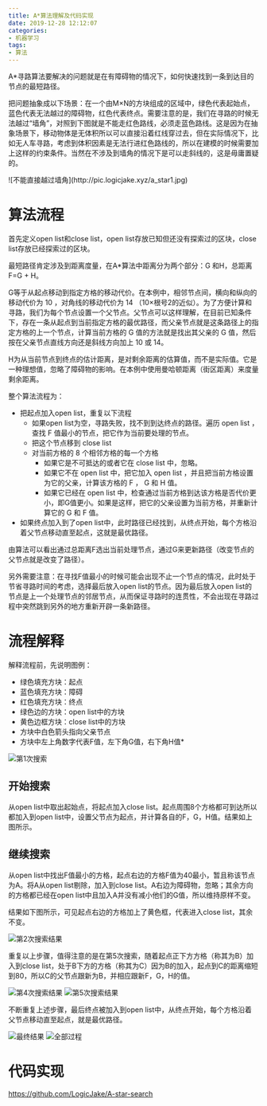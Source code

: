 ```yaml
---
title: A*算法理解及代码实现
date: 2019-12-28 12:12:07
categories: 
- 机器学习
tags:
- 算法
---
```

A*寻路算法要解决的问题就是在有障碍物的情况下，如何快速找到一条到达目的节点的最短路径。

把问题抽象成以下场景：在一个由M×N的方块组成的区域中，绿色代表起始点，蓝色代表无法越过的障碍物，红色代表终点。需要注意的是，我们在寻路的时候无法越过“墙角”，对照到下图就是不能走红色路线，必须走蓝色路线。这是因为在抽象场景下，移动物体是无体积所以可以直接沿着红线穿过去，但在实际情况下，比如无人车寻路，考虑到体积因素是无法行进红色路线的，所以在建模的时候需要加上这样的约束条件。当然在不涉及到墙角的情况下是可以走斜线的，这是毋庸置疑的。
<!-- more -->
<div style="margin: auto">![不能直接越过墙角](http://pic.logicjake.xyz/a_star1.jpg)</div>

# 算法流程
首先定义open list和close list，open list存放已知但还没有探索过的区块，close list存放已经探索过的区块。

最短路径肯定涉及到距离度量，在A*算法中距离分为两个部分：G 和H，总距离F=G + H。

G等于从起点移动到指定方格的移动代价。在本例中，相邻节点间，横向和纵向的移动代价为 10 ，对角线的移动代价为 14 （10×根号2的近似）。为了方便计算和寻路，我们为每个节点设置一个父节点。父节点可以这样理解，在目前已知条件下，存在一条从起点到当前指定方格的最优路径，而父亲节点就是这条路径上的指定方格的上一个节点，计算当前方格的 G 值的方法就是找出其父亲的 G 值，然后按在父亲节点直线方向还是斜线方向加上 10 或 14。

H为从当前节点到终点的估计距离，是对剩余距离的估算值，而不是实际值。它是一种理想值，忽略了障碍物的影响。在本例中使用曼哈顿距离（街区距离）来度量剩余距离。

整个算法流程为：
* 把起点加入open list，重复以下流程
  * 如果open list为空，寻路失败，找不到到达终点的路径。遍历 open list ，查找 F 值最小的节点，把它作为当前要处理的节点。
  * 把这个节点移到 close list
  * 对当前方格的 8 个相邻方格的每一个方格
    * 如果它是不可抵达的或者它在 close list 中，忽略。
    * 如果它不在 open list 中，把它加入 open list ，并且把当前方格设置为它的父亲，计算该方格的 F ， G 和 H 值。
    * 如果它已经在 open list 中，检查通过当前方格到达该方格是否代价更小，即G值更小。如果是这样，把它的父亲设置为当前方格，并重新计算它的 G 和 F 值。
* 如果终点加入到了open list中，此时路径已经找到，从终点开始，每个方格沿着父节点移动直至起点，这就是最优路径。

由算法可以看出通过总距离F选出当前处理节点，通过G来更新路径（改变节点的父节点就是改变了路径）。

另外需要注意：在寻找F值最小的时候可能会出现不止一个节点的情况，此时处于节省寻路时间的考虑，选择最后放入open list的节点。因为最后放入open list的节点是上一个处理节点的邻居节点，从而保证寻路时的连贯性，不会出现在寻路过程中突然跳到另外的地方重新开辟一条新路径。

# 流程解释
解释流程前，先说明图例：

* 绿色填充方块：起点
* 蓝色填充方块：障碍
* 红色填充方块：终点
* 绿色边的方块：open list中的方块
* 黄色边框方块：close list中的方块
* 方块中白色箭头指向父亲节点
* 方块中左上角数字代表F值，左下角G值，右下角H值*

![第1次搜索](http://pic.logicjake.xyz/a_star2.jpg)


## 开始搜索
从open list中取出起始点，将起点加入close list。起点周围8个方格都可到达所以都加入到open list中，设置父节点为起点，并计算各自的F，G，H值。结果如上图所示。

## 继续搜索
从open list中找出F值最小的方格，起点右边的方格F值为40最小，暂且称该节点为A。将A从open list剔除，加入到close list。A右边为障碍物，忽略；其余方向的方格都已经在open list中且加入A并没有减小他们的G值，所以维持原样不变。

结果如下图所示，可见起点右边的方格加上了黄色框，代表进入close list，其余不变。

![第2次搜索结果](http://pic.logicjake.xyz/a_star3.jpg)

重复以上步骤，值得注意的是在第5次搜索，随着起点正下方方格（称其为B）加入到close list，处于B下方的方格（称其为C）因为B的加入，起点到C的距离缩短到80，所以C的父节点跟新为B，并相应跟新F，G，H的值。

![第4次搜索结果](http://pic.logicjake.xyz/a_star4.jpg)
![第5次搜索结果](http://pic.logicjake.xyz/a_star5.jpg)

不断重复上述步骤，最后终点被加入到open list中，从终点开始，每个方格沿着父节点移动直至起点，就是最优路径。

![最终结果](http://pic.logicjake.xyz/a_star6.jpg)
![全部过程](http://pic.logicjake.xyz/a_star7.webp)

# 代码实现
https://github.com/LogicJake/A-star-search